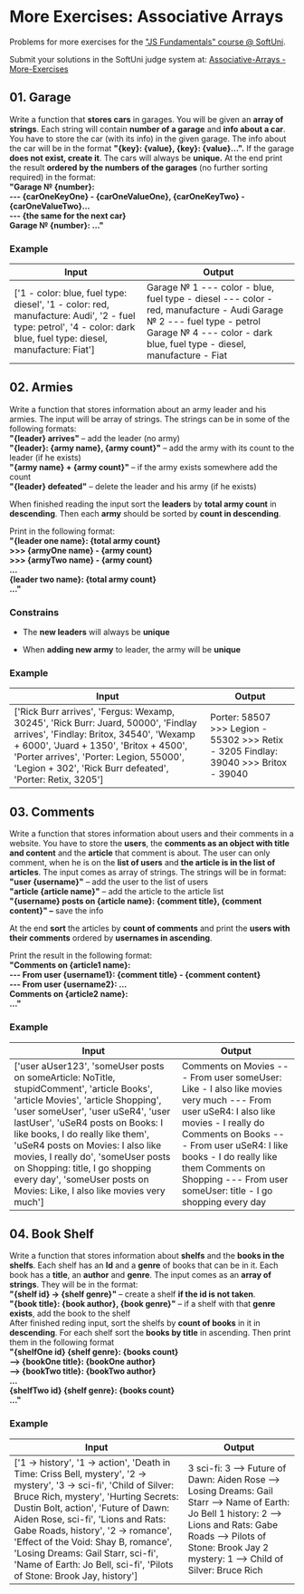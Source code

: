 More Exercises: Associative Arrays 
==================================

Problems for more exercises for the ["JS Fundamentals" course \@
SoftUni](https://softuni.bg/trainings/2343/js-fundamentals-may-2019).

Submit your solutions in the SoftUni judge system at: [Associative-Arrays
-More-Exercises](https://judge.softuni.bg/Contests/1305/Associative-Arrays-and-Maps-More-Exercises)

01\. Garage
------

Write a function that **stores cars** in garages. You will be given an **array
of strings**. Each string will contain **number of a garage** and **info about a
car**. You have to store the car (with its info) in the given garage. The info
about the car will be in the format **"{key}: {value}, {key}: {value}…".** If
the garage **does not exist, create it**. The cars will always be **unique.** At
the end print the result **ordered by the numbers of the garages** (no further
sorting required) in the format:  
**"Garage № {number}:**  
**--- {carOneKeyOne} - {carOneValueOne}, {carOneKeyTwo} - {carOneValueTwo}…**  
**--- {the same for the next car}**  
**Garage № {number}: …"**

### Example

| **Input**                                                                                                                                                          | **Output**                                                                                                                                                                                     |
|--------------------------------------------------------------------------------------------------------------------------------------------------------------------|------------------------------------------------------------------------------------------------------------------------------------------------------------------------------------------------|
| ['1 - color: blue, fuel type: diesel', '1 - color: red, manufacture: Audi', '2 - fuel type: petrol', '4 - color: dark blue, fuel type: diesel, manufacture: Fiat'] | Garage № 1 --- color - blue, fuel type - diesel --- color - red, manufacture - Audi Garage № 2 --- fuel type - petrol Garage № 4 --- color - dark blue, fuel type - diesel, manufacture - Fiat |

02\. Armies
------

Write a function that stores information about an army leader and his armies.
The input will be array of strings. The strings can be in some of the following
formats:  
**"{leader} arrives"** – add the leader (no army)  
**"{leader}: {army name}, {army count}"** – add the army with its count to the
leader (if he exists)  
**"{army name} + {army count}"** – if the army exists somewhere add the count  
**"{leader} defeated"** – delete the leader and his army (if he exists)

When finished reading the input sort the **leaders** by **total army count** in
**descending**. Then each **army** should be sorted by **count in descending**.

Print in the following format:  
**"{leader one name}: {total army count}**  
**\>\>\> {armyOne name} - {army count}**  
**\>\>\> {armyTwo name} - {army count}**  
**…**  
**{leader two name}: {total army count}**  
**…"**

### Constrains

-   The **new leaders** will always be **unique**

-   When **adding new army** to leader, the army will be **unique**

### Example

| **Input**                                                                                                                                                                                                                                                                        | **Output**                                                                                   |
|----------------------------------------------------------------------------------------------------------------------------------------------------------------------------------------------------------------------------------------------------------------------------------|----------------------------------------------------------------------------------------------|
| ['Rick Burr arrives', 'Fergus: Wexamp, 30245', 'Rick Burr: Juard, 50000', 'Findlay arrives', 'Findlay: Britox, 34540', 'Wexamp + 6000', 'Juard + 1350', 'Britox + 4500', 'Porter arrives', 'Porter: Legion, 55000', 'Legion + 302', 'Rick Burr defeated', 'Porter: Retix, 3205'] | Porter: 58507 \>\>\> Legion - 55302 \>\>\> Retix - 3205 Findlay: 39040 \>\>\> Britox - 39040 |

03\. Comments
--------

Write a function that stores information about users and their comments in a
website. You have to store the **users**, the **comments as an object with title
and content** and the **article** that comment is about. The user can only
comment, when he is on the **list of users** and **the article is in the list of
articles**. The input comes as array of strings. The strings will be in format:  
**"user {username}"** – add the user to the list of users  
**"article {article name}"** – add the article to the article list  
**"{username} posts on {article name}: {comment title}, {comment content}" –**
save the info

At the end **sort** the articles by **count of comments** and print the **users
with their comments** ordered by **usernames in ascending**.

Print the result in the following format:  
**"Comments on {article1 name}:**  
**--- From user {username1}: {comment title} - {comment content}**  
**--- From user {username2}: …**  
**Comments on {article2 name}:**  
**…"**

### Example

| **Input**                                                                                                                                                                                                                                                                                                                                                                                                                              | **Output**                                                                                                                                                                                                                                                                                    |
|----------------------------------------------------------------------------------------------------------------------------------------------------------------------------------------------------------------------------------------------------------------------------------------------------------------------------------------------------------------------------------------------------------------------------------------|-----------------------------------------------------------------------------------------------------------------------------------------------------------------------------------------------------------------------------------------------------------------------------------------------|
| ['user aUser123', 'someUser posts on someArticle: NoTitle, stupidComment', 'article Books', 'article Movies', 'article Shopping', 'user someUser', 'user uSeR4', 'user lastUser', 'uSeR4 posts on Books: I like books, I do really like them', 'uSeR4 posts on Movies: I also like movies, I really do', 'someUser posts on Shopping: title, I go shopping every day', 'someUser posts on Movies: Like, I also like movies very much'] | Comments on Movies --- From user someUser: Like - I also like movies very much --- From user uSeR4: I also like movies - I really do Comments on Books --- From user uSeR4: I like books - I do really like them Comments on Shopping --- From user someUser: title - I go shopping every day |

04\. Book Shelf
----------

Write a function that stores information about **shelfs** and the **books in the
shelfs**. Each shelf has an **Id** and a **genre** of books that can be in it.
Each book has a **title**, an **author** and **genre**. The input comes as an
**array of strings**. They will be in the format:  
**"{shelf id} -\> {shelf genre}"** – create a shelf **if the id is not taken**.  
**"{book title}: {book author}, {book genre}"** – if a shelf with that **genre
exists**, add the book to the shelf  
After finished reding input, sort the shelfs by **count of books** in it in
**descending**. For each shelf sort the **books by title** in ascending. Then
print them in the following format  
**"{shelfOne id} {shelf genre}: {books count}**  
**--\> {bookOne title}: {bookOne author}**  
**--\> {bookTwo title}: {bookTwo author}**  
**…**  
**{shelfTwo id} {shelf genre}: {books count}**  
**…"**

### Example

| **Input**                                                                                                                                                                                                                                                                                                                                                                                                                                   | **Output**                                                                                                                                                                                                                        |
|---------------------------------------------------------------------------------------------------------------------------------------------------------------------------------------------------------------------------------------------------------------------------------------------------------------------------------------------------------------------------------------------------------------------------------------------|-----------------------------------------------------------------------------------------------------------------------------------------------------------------------------------------------------------------------------------|
| ['1 -\> history', '1 -\> action', 'Death in Time: Criss Bell, mystery', '2 -\> mystery', '3 -\> sci-fi', 'Child of Silver: Bruce Rich, mystery', 'Hurting Secrets: Dustin Bolt, action', 'Future of Dawn: Aiden Rose, sci-fi', 'Lions and Rats: Gabe Roads, history', '2 -\> romance', 'Effect of the Void: Shay B, romance', 'Losing Dreams: Gail Starr, sci-fi', 'Name of Earth: Jo Bell, sci-fi', 'Pilots of Stone: Brook Jay, history'] | 3 sci-fi: 3 --\> Future of Dawn: Aiden Rose --\> Losing Dreams: Gail Starr --\> Name of Earth: Jo Bell 1 history: 2 --\> Lions and Rats: Gabe Roads --\> Pilots of Stone: Brook Jay 2 mystery: 1 --\> Child of Silver: Bruce Rich |
